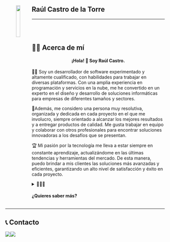 ##
   <h1 align="center">
    <img width="16%" src="https://github.com/karba98/karba98/assets/49042638/adae92fd-eab6-4d45-9d39-4af5487544a6" align="left">
   </h1>

   ## Raúl Castro de la Torre


***
<br>
<br>


## 🧑‍💼 Acerca de mí


   <p align="left">
    <h4 style="text-align:center" >
      ¡Hola! 👋 Soy Raúl Castro.
    </h4>
   </p>
<p>
👨‍💻 Soy un desarrollador de software experimentado y altamente cualificado, con habilidades para trabajar en diversas plataformas. 
   Con una amplia experiencia en programación y servicios en la nube, me he convertido en un experto en el diseño y desarrollo de soluciones informáticas para empresas de diferentes tamaños    y sectores.
</p>
<p>
🚀Además, me considero una persona muy resolutiva, organizada y dedicada en cada proyecto en el que me involucro, siempre orientado a alcanzar los mejores resultados y a entregar productos de calidad. Me gusta trabajar en equipo y colaborar con otros profesionales para encontrar soluciones innovadoras a los desafíos que se presentan.
</p>
<p>
🏆 Mi pasión por la tecnología me lleva a estar siempre en constante aprendizaje, actualizándome en las últimas tendencias y herramientas del mercado. De esta manera, puedo brindar a mis clientes las soluciones más avanzadas y eficientes, garantizando un alto nivel de satisfacción y éxito en cada proyecto.
</p>

<details>
   <summary>💼👨‍💻 <h4><b>¿Quieres saber más?</b></h4></summary>
   
   ## 🎓 Educación y formación

   - 📚 Master Desarrollo Web FullStack + Multicloud + Multiplataforma (814h), Tajamar (octubre 2020 - junio 2021)
   - 🎓 Grado Superior - Técnico en Desarrollo de Aplicaciones Multiplataforma, IES Palomeras Vallecas, Madrid (España) (2017 - 2019)
   - 🎓 Bachillerato Ciencias

   ## 💻 Competencias digitales

   - Programación en ASP .Net, Entity Framewrok (MVC), .Net Framework: Nivel Profesional
   - Desarrollo Web con Angular, React, TypeScript, JS y JQuery: Nivel Avanzado
   - Dominio de Servicios Cloud (Microsoft Azure y Amazon Web Services): Nivel Profesional (Certificados nivel associate)
   - Programación en Java + SpringBoot: Nivel avanzado
   - Gestión de bases de datos SQL y NoSQL: Nivel avanzado

   <br>

   ## 🚀 Proyectos

   <a href="https://vigilanciayproteccion.website/"><img width="100%" src="https://user-images.githubusercontent.com/49042638/235359695-eed574d3-c07d-4052-b9ca-b4a4c393c762.png"/></a>
   <br>
   🌐 <b>Fundador de Portal de Seguridad - Vigilancia y Protección</b>: Noticias, cursos y empleo a nivel nacional del mundo de la seguridad

   ### :file_folder: Acceso al proyecto

   Puedes acceder al proyecto base haciendo click [aquí](https://github.com/karba98/ASP.TEMPLATE).
   <br>¡No dudes en explorar el código! 🚀
   
   <br>

   <h2><b> 💼 Experiencia </b></h2>

   <img width="70" align="left" src="https://user-images.githubusercontent.com/49042638/235363297-794a1312-65b0-4c08-b617-4aeee1ece767.png">
   <h2 align="bottom" ><b> ALTEN Spain, Madrid (España)</b></h2>

   ***

   <img width="50px" height="80px" align="left" src="https://user-images.githubusercontent.com/49042638/235353778-5a582423-10b9-4fc1-a629-87807bc89092.svg">
   <h3><b> Cliente Fraternidad-Muprespa </b></h3>

   ##### Mutua Colaboradora con la Seguridad Social nº 275.

   ##
   <h4>💻🛠️📈   Programador B en Oficina de Certificación (Noviembre 2022 - Actualidad)</h4>

   🔍 Realicé la gestión y seguimiento tanto de incidencias como de actualizaciones de versiones (CI/CD) en proyectos .NET MVC y Visual Basic. Además realicé evolutivos y mantenimiento de scripts, servicios de CI/CD con Gitlab, Jenkins, SonarQube y NodeJS (TypeScript, JS y Python).
   📝📅 Diseñé y elaboré planes de pruebas para aplicaciones tanto automatizadas como manuales usando herramientas como Selenium y TestLink.

Realicé la gestión y trámite de altas, bajas y permisos de usuarios en JIRA, GitLab, Confluence, SonarQube y otras herramientas. Diseñé y elaboré planes de pruebas para aplicaciones tanto automatizadas como manuales usando herramientas como Selenium y TestLink

   <b> 🧩 Aptitudes:</b> Pruebas automatizadas de software · Selenium · Certificación · Confluence · GitLab · TestLink · JIRA · Pruebas manuales · Gestión de usuarios · Gestión de proyectos
   <br>

   ##

   <h4>💻📝 Programador (Aprediz) en Oficina de Certificación (Noviembre 2021 - Noviembre 2022)</h4>



   🎓 Aprendiz - Desarrollador en Oficina de Certificación.<br>
   📈 Control de incidencias, usuarios e Integración contínua de proyectos VB y .NET <br>

   <br>
   <br>

   <img width="70" align="left" src="https://user-images.githubusercontent.com/49042638/235353328-bacd7081-77c0-475d-9997-224b381d0e53.jpg"> 
   <h2><b> GFI, Madrid (España)</b></h2>

   ***

   <h4>Prácticas - (Marzo - Junio 2019)</h4>

   🎓 Curso SpringBoot – Java Udermy<br>
   🎓 Instalación y gestión de certificados SSL en proyecto de intranet Lyreco Iberia<br>
   🎓 Realicé mantenimiento de proyecto en Struts2<br>



   <br>
   <br>

   ## 📜 Certificados

   <h1 align="center">
    <img width="10%" src="https://user-images.githubusercontent.com/49042638/235349295-5f8eb49a-82c1-4fd1-ad3b-d6de0c6e99ab.png" align="left">
   </h1>

   ### AWS-DVA-C01
   <p align="left">
    <a style="text-align:center" href="https://github.com/karba98/Tajamar-FSC/blob/main/CERTIFICATION/AWS-Developer-Associate/AWS%20Certified%20Developer%20-%20Associate%20(Retired).pdf" >
      DVA-C01 : Ver Score report
    </a>
   </p>


   <details>
    <summary>Ver Certificado</summary>  
    <br>
    <div style="display:flex;">
      <img width="39%" height="30%"align="top" src="https://user-images.githubusercontent.com/49042638/235348684-95da3ae6-c891-45e2-8667-ef83c39029f6.png">
      <img width="60%" src="https://user-images.githubusercontent.com/49042638/235352637-b432bd4d-dc79-46e7-a34d-5ed8712af392.png">
    </div>
   </details>

   ##
   <h1 align="center">
    <img width="10%" src="https://user-images.githubusercontent.com/49042638/235349287-90664244-2926-4287-85f7-3f5674179579.png" align="left">
   </h1>

   ### AZURE AZ-204
   <p align="left">
    <a style="text-align:center" href="https://github.com/karba98/Tajamar-FSC/blob/main/CERTIFICATION/AZ204/scorereport.pdf" >
      AZ-204 : Ver Score report
    </a>
   </p>

   <details>
    <summary>Ver Certificado</summary>  
    <br>
    <div style="display:flex;">
      <img width="50%" align="top" src="https://user-images.githubusercontent.com/49042638/235348854-b99a44c2-7d9b-46e7-a2bd-f883be836391.png">
      <img width="49%" src="https://user-images.githubusercontent.com/49042638/235349973-6830dc2a-a080-4e25-a5de-b2b6f9649b3a.png">
    </div>
   </details>
</details>

***

## 📞 Contacto

<div style="display:flex;">
 <a href="https://www.linkedin.com/in/ra%C3%BAl-castro-de-la-torre-861508103/"><img src="https://img.shields.io/badge/LinkedIn-0077B5?style=for-the-badge&logo=linkedin&logoColor=white"/>     </a>
 <a href="mailto:raul.castrodlt@outlook.es"><img src="https://img.shields.io/badge/Outlook-0078D4?style=for-the-badge&logo=microsoft-outlook&logoColor=white"/></a>
</div>

   



